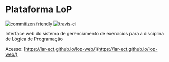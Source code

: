 # Plataforma LoP

[![commitizen friendly](https://img.shields.io/badge/commitizen-friendly-brightgreen.svg)](https://commitizen.github.io/cz-cli/)
[![travis-ci](https://img.shields.io/travis/lar-ect/lop-web.svg)](https://travis-ci.org/)

Interface web do sistema de gerenciamento de exercícios para a disciplina de Lógica de Programação

Acesso: [https://lar-ect.github.io/lop-web/](https://lar-ect.github.io/lop-web/)